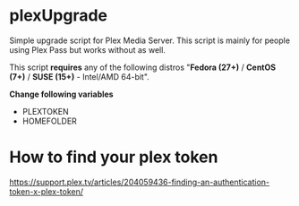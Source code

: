 # plexUpgrade
Simple upgrade script for Plex Media Server. This script is mainly for people using Plex Pass but works without as well.

This script **requires** any of the following distros "**Fedora (27+)** / **CentOS (7+)** / **SUSE (15+)** - Intel/AMD 64-bit".

**Change following variables**
* PLEXTOKEN
* HOMEFOLDER

# How to find your plex token
https://support.plex.tv/articles/204059436-finding-an-authentication-token-x-plex-token/
